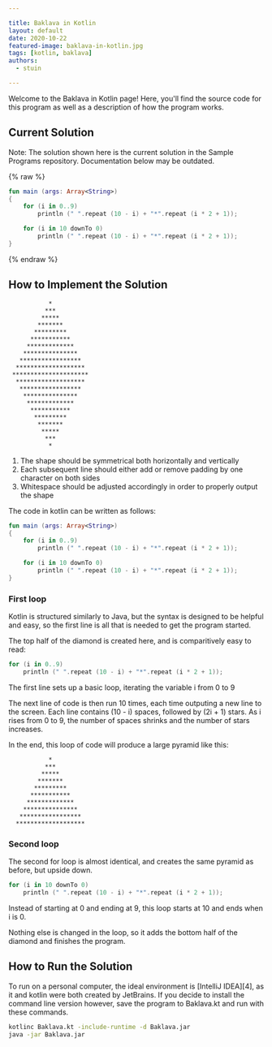 ```yaml
---

title: Baklava in Kotlin
layout: default
date: 2020-10-22
featured-image: baklava-in-kotlin.jpg
tags: [kotlin, baklava]
authors:
  - stuin

---
```


Welcome to the Baklava in Kotlin page! Here, you'll find the source code for this program as well as a description of how the program works.

## Current Solution

Note: The solution shown here is the current solution in the Sample Programs repository. Documentation below may be outdated.

{% raw %}

```Kotlin
fun main (args: Array<String>)
{
    for (i in 0..9)
        println (" ".repeat (10 - i) + "*".repeat (i * 2 + 1));

    for (i in 10 downTo 0)
        println (" ".repeat (10 - i) + "*".repeat (i * 2 + 1));
}

```

{% endraw %}

## How to Implement the Solution


               *
              ***
             *****
            *******
           *********
          ***********
         *************
        ***************
       *****************
      *******************
     *********************
      *******************
       *****************
        ***************
         *************
          ***********
           *********
            *******
             *****
              ***
               *

1.  The shape should be symmetrical both horizontally and vertically
2.  Each subsequent line should either add or remove padding by one character on both sides
3.  Whitespace should be adjusted accordingly in order to properly output the shape

The code in kotlin can be written as follows:
```kotlin
fun main (args: Array<String>)
{
    for (i in 0..9)
        println (" ".repeat (10 - i) + "*".repeat (i * 2 + 1));

    for (i in 10 downTo 0)
        println (" ".repeat (10 - i) + "*".repeat (i * 2 + 1));
}
```

### First loop
Kotlin is structured similarly to Java, but the syntax is designed to be helpful and easy, so the first line is all that is needed to get the program started.

The top half of the diamond is created here, and is comparitively easy to read:
```kotlin
for (i in 0..9)
    println (" ".repeat (10 - i) + "*".repeat (i * 2 + 1));
```
The first line sets up a basic loop, iterating the variable i from 0 to 9

The next line of code is then run 10 times, each time outputing a new line to the screen.
Each line contains (10 - i) spaces, followed by (2i + 1) stars. As i rises from 0 to 9, the number of spaces shrinks and the number of stars increases.

In the end, this loop of code will produce a large pyramid like this:

               *
              ***
             *****
            *******
           *********
          ***********
         *************
        ***************
       *****************
      *******************

### Second loop
The second for loop is almost identical, and creates the same pyramid as before, but upside down.
```kotlin
for (i in 10 downTo 0)
    println (" ".repeat (10 - i) + "*".repeat (i * 2 + 1));
```
Instead of starting at 0 and ending at 9, this loop starts at 10 and ends when i is 0.

Nothing else is changed in the loop, so it adds the bottom half of the diamond and finishes the program.


## How to Run the Solution


To run on a personal computer, the ideal environment is [IntelliJ IDEA][4], as it and kotlin were both created by JetBrains.
If you decide to install the command line version however, save the program to Baklava.kt and run with these commands.
```bash
kotlinc Baklava.kt -include-runtime -d Baklava.jar
java -jar Baklava.jar
```
